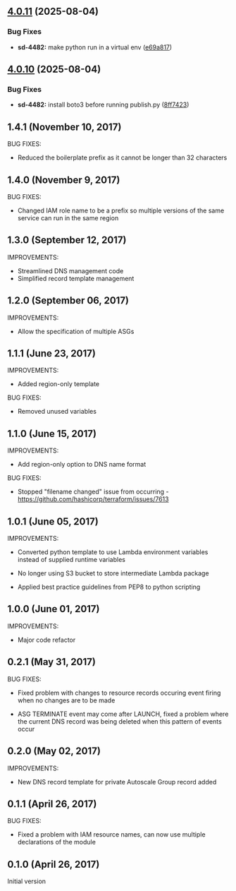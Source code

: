 ## [4.0.11](https://github.com/Daemon-Solutions/tf-aws-asg-lambda-dns/compare/v4.0.10...v4.0.11) (2025-08-04)

### Bug Fixes

* **sd-4482:** make python run in a virtual env ([e69a817](https://github.com/Daemon-Solutions/tf-aws-asg-lambda-dns/commit/e69a8179c97efad28f912c114915c0f3015ef8fc))

## [4.0.10](https://github.com/Daemon-Solutions/tf-aws-asg-lambda-dns/compare/v4.0.9...v4.0.10) (2025-08-04)

### Bug Fixes

* **sd-4482:** install boto3 before running publish.py ([8ff7423](https://github.com/Daemon-Solutions/tf-aws-asg-lambda-dns/commit/8ff742318b62e33ab0578464a8e61299fbd36de0))

## 1.4.1 (November 10, 2017)

BUG FIXES:
* Reduced the boilerplate prefix as it cannot be longer than 32 characters

## 1.4.0 (November 9, 2017)

BUG FIXES:
* Changed IAM role name to be a prefix so multiple versions of the same service can run in the same region

## 1.3.0 (September 12, 2017)

IMPROVEMENTS:
* Streamlined DNS management code
* Simplified record template management


## 1.2.0 (September 06, 2017)

IMPROVEMENTS:
* Allow the specification of multiple ASGs


## 1.1.1 (June 23, 2017)

IMPROVEMENTS:
* Added region-only template

BUG FIXES:
* Removed unused variables


## 1.1.0 (June 15, 2017)

IMPROVEMENTS:
* Add region-only option to DNS name format

BUG FIXES:
* Stopped "filename changed" issue from occurring - https://github.com/hashicorp/terraform/issues/7613


## 1.0.1 (June 05, 2017)

IMPROVEMENTS:
* Converted python template to use Lambda environment variables instead of supplied runtime variables

* No longer using S3 bucket to store intermediate Lambda package

* Applied best practice guidelines from PEP8 to python scripting


## 1.0.0 (June 01, 2017)

IMPROVEMENTS:
* Major code refactor


## 0.2.1 (May 31, 2017)

BUG FIXES:
* Fixed problem with changes to resource records occuring event firing when no changes are to be made

* ASG TERMINATE event may come after LAUNCH, fixed a problem where the current DNS record was being deleted when this pattern of events occur


## 0.2.0 (May 02, 2017)

IMPROVEMENTS:
* New DNS record template for private Autoscale Group record added


## 0.1.1 (April 26, 2017)

BUG FIXES:
* Fixed a problem with IAM resource names, can now use multiple declarations of the module


## 0.1.0 (April 26, 2017)

Initial version
